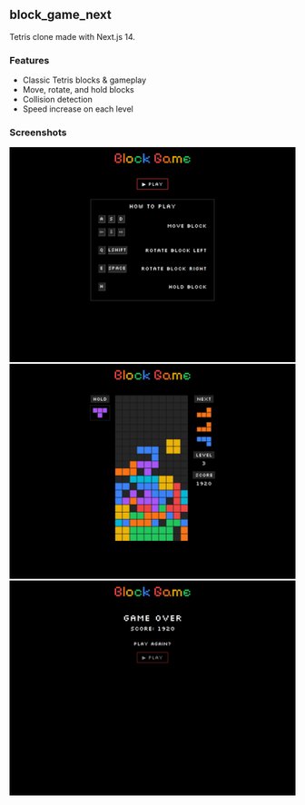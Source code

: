 ## block_game_next
Tetris clone made with Next.js 14.

### Features
* Classic Tetris blocks & gameplay
* Move, rotate, and hold blocks
* Collision detection
* Speed increase on each level

### Screenshots
![Play Game](screenshots/play.png?raw=true "Play Game")
![Game Ongoing](screenshots/game.png?raw=true "Game Ongoing")
![Game Over](screenshots/over.png?raw=true "Game Over")